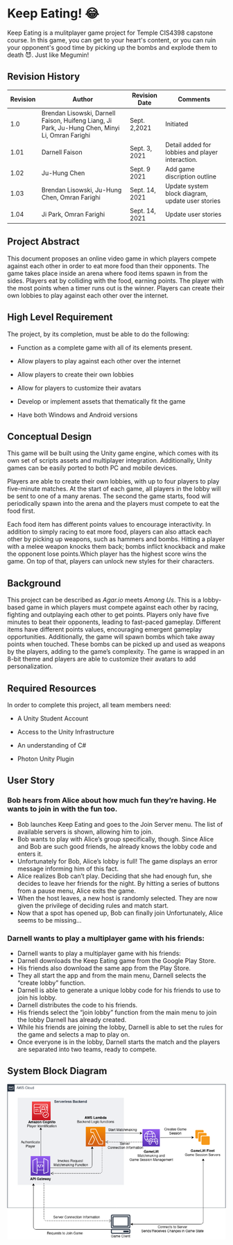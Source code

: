 ﻿
# Keep Eating! :joy:
Keep Eating is a mulitplayer game project for Temple CIS4398 capstone course. In this game, you can get to your heart's content, or you can ruin your opponent's good time by 
picking up the bombs and explode them to death :smiling_imp:. Just like Megumin!

## Revision History
| Revision | Author | Revision Date| Comments
|----------|------|----------|---------|
| 1.0 | Brendan Lisowski, Darnell Faison, Huifeng Liang, Ji Park, Ju-Hung Chen, Minyi Li, Omran Farighi | Sept. 2,2021 | Initiated |
|1.01|Darnell Faison|Sept. 3, 2021| Detail added for lobbies and player interaction. |
|1.02|Ju-Hung Chen|Sept. 9 2021| Add game discription outline |
|1.03|Brendan Lisowski, Ju-Hung Chen, Omran Farighi| Sept. 14, 2021| Update system block diagram, update user stories|
|1.04|Ji Park, Omran Farighi| Sept. 14, 2021| Update user stories|



## Project Abstract
This document proposes an online video game in which players compete against each other in order to eat more food than their opponents. The game takes place inside an arena where food items spawn in from the sides. Players eat by colliding with the food, earning points. The player with the most points when a timer runs out is the winner. Players can create their own lobbies to play against each other over the internet.

## High Level Requirement
The project, by its completion, must be able to do the following:

-   Function as a complete game with all of its elements present.
    
-   Allow players to play against each other over the internet
    
-   Allow players to create their own lobbies
    
-   Allow for players to customize their avatars
    
-   Develop or implement assets that thematically fit the game
    
-   Have both Windows and Android versions

## Conceptual Design
This game will be built using the Unity game engine, which comes with its own set of scripts assets and multiplayer integration. Additionally, Unity games can be easily ported to both PC and mobile devices.

Players are able to create their own lobbies, with up to four players to play five-minute matches. At the start of each game, all players in the lobby will be sent to one of a many arenas. The second the game starts, food will periodically spawn into the arena and the players must compete to eat the food first.

Each food item has different points values to encourage interactivity. In addition to simply racing to eat more food, players can also attack each other by picking up weapons, such as hammers and bombs. Hitting a player with a melee weapon knocks them back; bombs inflict knockback and make the opponent lose points.Which player has the highest score wins the game. On top of that, players can unlock new styles for their characters.

## Background
This project can be described as *Agar.io* meets *Among Us*. This is a lobby-based game in which players must compete against each other by racing, fighting and outplaying each other to get points. Players only have five minutes to beat their opponents, leading to fast-paced gameplay. Different items have different points values, encouraging emergent gameplay opportunities. Additionally, the game will spawn bombs which take away points when touched. These bombs can be picked up and used as weapons by the players, adding to the game’s complexity. The game is wrapped in an 8-bit theme and players are able to customize their avatars to add personalization.

## Required Resources
In order to complete this project, all team members need:

-   A Unity Student Account
    
-   Access to the Unity Infrastructure
    
-   An understanding of C#
    
-   Photon Unity Plugin

## User Story 
### Bob hears from Alice about how much fun they’re having. He wants to join in with the fun too.
- Bob launches Keep Eating and goes to the Join Server menu. The list of available servers is shown, allowing him to join. 
- Bob wants to play with Alice’s group specifically, though. Since Alice and Bob are such good friends, he already knows the lobby code and enters it.
- Unfortunately for Bob, Alice’s lobby is full! The game displays an error message informing him of this fact. 
- Alice realizes Bob can’t play. Deciding that she had enough fun, she decides to leave her friends for the night. By hitting a series of buttons from a pause menu, Alice exits the game.
- When the host leaves, a new host is randomly selected. They are now given the privilege of deciding rules and match start.
- Now that a spot has opened up, Bob can finally join Unfortunately, Alice seems to be missing…


### Darnell wants to play a multiplayer game with his friends:
- Darnell wants to play a multiplayer game with his friends:
- Darnell downloads the Keep Eating game from the Google Play Store.
- His friends also download the same app from the Play Store.
- They all start the app and from the main menu, Darnell selects the “create lobby” function.
- Darnell is able to generate a unique lobby code for his friends to use to join his lobby.
- Darnell distributes the code to his friends.
- His friends select the “join lobby” function from the main menu to join the lobby Darnell has already created.
- While his friends are joining the lobby, Darnell is able to set the rules for the game and selects a map to play on.
- Once everyone is in the lobby, Darnell starts the match and the players are separated into two teams, ready to compete.



## System Block Diagram
![Systam Block Diagram](/images/systemblockdiagram.png)
